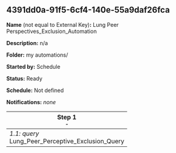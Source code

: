 ## 4391dd0a-91f5-6cf4-140e-55a9daf26fca

**Name** (not equal to External Key)**:** Lung Peer Perspectives_Exclusion_Automation

**Description:** n/a

**Folder:** my automations/

**Started by:** Schedule

**Status:** Ready

**Schedule:** Not defined

**Notifications:** _none_


| Step 1<br>_<small>-</small>_ |
| --- |
| _1.1: query_<br>Lung_Peer_Perceptive_Exclusion_Query |
